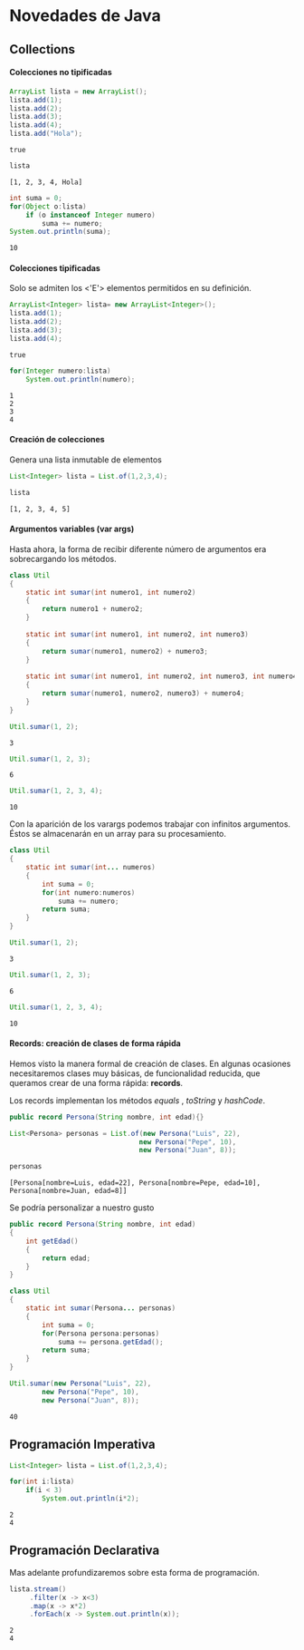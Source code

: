 # Novedades de Java

## Collections

#### Colecciones no tipificadas


```Java
ArrayList lista = new ArrayList();
lista.add(1);
lista.add(2);
lista.add(3);
lista.add(4);
lista.add("Hola");
```




    true




```Java
lista
```




    [1, 2, 3, 4, Hola]




```Java
int suma = 0;
for(Object o:lista)
    if (o instanceof Integer numero)
        suma += numero;
System.out.println(suma);
```

    10


#### Colecciones tipificadas

Solo se admiten los <'E'> elementos permitidos en su definición.


```Java
ArrayList<Integer> lista= new ArrayList<Integer>();
lista.add(1);
lista.add(2);
lista.add(3);
lista.add(4);
```




    true




```Java
for(Integer numero:lista)
    System.out.println(numero);
```

    1
    2
    3
    4
    

#### Creación de colecciones

Genera una lista inmutable de elementos


```Java
List<Integer> lista = List.of(1,2,3,4);
```


```Java
lista
```




    [1, 2, 3, 4, 5]



#### Argumentos variables (var args)

Hasta ahora, la forma de recibir diferente número de argumentos era sobrecargando los métodos.


```Java
class Util
{
    static int sumar(int numero1, int numero2)
    {
        return numero1 + numero2;
    }
    
    static int sumar(int numero1, int numero2, int numero3)
    {
        return sumar(numero1, numero2) + numero3;
    }
    
    static int sumar(int numero1, int numero2, int numero3, int numero4)
    {
        return sumar(numero1, numero2, numero3) + numero4;
    }   
}
```


```Java
Util.sumar(1, 2);
```




    3




```Java
Util.sumar(1, 2, 3);
```




    6




```Java
Util.sumar(1, 2, 3, 4);
```




    10



Con la aparición de los varargs podemos trabajar con infinitos argumentos. Éstos se almacenarán en un array para su procesamiento.


```Java
class Util
{
    static int sumar(int... numeros)
    {
        int suma = 0;
        for(int numero:numeros)
            suma += numero;
        return suma;
    }
}
```


```Java
Util.sumar(1, 2);
```




    3




```Java
Util.sumar(1, 2, 3);
```




    6




```Java
Util.sumar(1, 2, 3, 4);
```




    10



#### Records: creación de clases de forma rápida

Hemos visto la manera formal de creación de clases. En algunas ocasiones necesitaremos clases muy básicas, de funcionalidad reducida, que queramos crear de una forma rápida: **records**.

Los records implementan los métodos _equals_ , _toString_ y _hashCode_.


```Java
public record Persona(String nombre, int edad){}
```


```Java
List<Persona> personas = List.of(new Persona("Luis", 22),
                                new Persona("Pepe", 10),
                                new Persona("Juan", 8));
```


```Java
personas
```




    [Persona[nombre=Luis, edad=22], Persona[nombre=Pepe, edad=10], Persona[nombre=Juan, edad=8]]



Se podría personalizar a nuestro gusto


```Java
public record Persona(String nombre, int edad)
{
    int getEdad()
    {
        return edad;
    }
}
```


```Java
class Util
{
    static int sumar(Persona... personas)
    {
        int suma = 0;
        for(Persona persona:personas)
            suma += persona.getEdad();
        return suma;
    }
}
```


```Java
Util.sumar(new Persona("Luis", 22),
        new Persona("Pepe", 10),
        new Persona("Juan", 8));
```




    40



## Programación Imperativa


```Java
List<Integer> lista = List.of(1,2,3,4);
```


```Java
for(int i:lista)
    if(i < 3)
        System.out.println(i*2);
```

    2
    4
    

## Programación Declarativa

Mas adelante profundizaremos sobre esta forma de programación.


```Java
lista.stream()
     .filter(x -> x<3)
     .map(x -> x*2)
     .forEach(x -> System.out.println(x));
```

    2
    4
    


```Java

```
